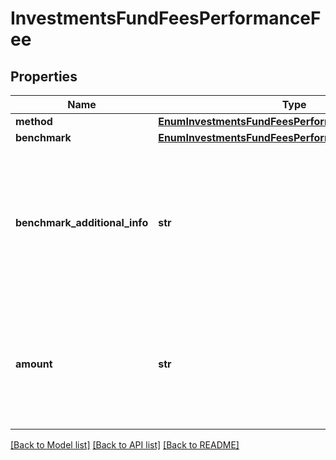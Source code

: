 # InvestmentsFundFeesPerformanceFee

## Properties
Name | Type | Description | Notes
------------ | ------------- | ------------- | -------------
**method** | [**EnumInvestmentsFundFeesPerformanceFeeMethod**](EnumInvestmentsFundFeesPerformanceFeeMethod.md) |  | [optional] 
**benchmark** | [**EnumInvestmentsFundFeesPerformanceFeeBenchmark**](EnumInvestmentsFundFeesPerformanceFeeBenchmark.md) |  | [optional] 
**benchmark_additional_info** | **str** | Campo a ser preenchido pelas participantes quando houver ‘Outros’ no campo ‘Taxa de Performance - Benchmark’. | [optional] 
**amount** | **str** | Taxa cobrada do fundo em função de resultado conforme regras dispostas no regulamento do fundo. | [optional] 

[[Back to Model list]](../README.md#documentation-for-models) [[Back to API list]](../README.md#documentation-for-api-endpoints) [[Back to README]](../README.md)

